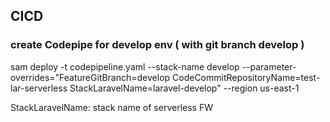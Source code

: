 ## CICD


### create Codepipe for develop env ( with git branch develop )
sam deploy -t codepipeline.yaml --stack-name develop --parameter-overrides="FeatureGitBranch=develop CodeCommitRepositoryName=test-lar-serverless StackLaravelName=laravel-develop" --region us-east-1


StackLaravelName: stack name of serverless FW